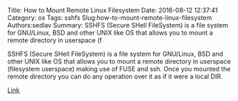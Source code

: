 Title: How to Mount Remote Linux Filesystem
Date: 2016-08-12 12:37:41
Category: os
Tags: sshfs
Slug:how-to-mount-remote-linux-filesystem
Authors:sedlav
Summary: SSHFS (Secure SHell FileSystem) is a file system for GNU/Linux, BSD and other UNIX like OS that allows you to mount a remote directory in userspace (f

SSHFS (Secure SHell FileSystem) is a file system for GNU/Linux, BSD and other UNIX like OS that allows you to mount a remote directory in userspace (filesystem userspace) making use of FUSE and ssh. Once you mounted the remote directory you can do any operation over it as if it were a local DIR.

[Link](http://www.tecmint.com/sshfs-mount-remote-linux-filesystem-directory-using-ssh/)
